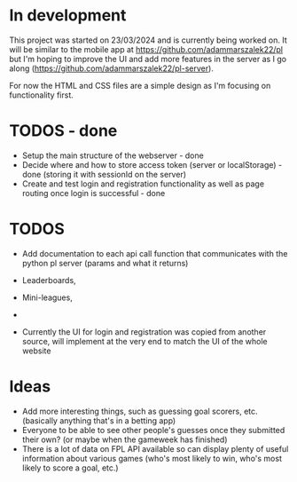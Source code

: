 # In development

This project was started on 23/03/2024 and is currently being worked on. It will be similar to the mobile app at https://github.com/adammarszalek22/pl but I'm hoping to improve the UI and add more features in the server as I go along (https://github.com/adammarszalek22/pl-server).

For now the HTML and CSS files are a simple design as I'm focusing on functionality first.

# TODOS - done

- Setup the main structure of the webserver - done
- Decide where and how to store access token (server or localStorage) - done (storing it with sessionId on the server)
- Create and test login and registration functionality as well as page routing once login is successful - done

# TODOS

- Add documentation to each api call function that communicates with the python pl server (params and what it returns)

- Leaderboards,
- Mini-leagues,
- 

- Currently the UI for login and registration was copied from another source, will implement at the very end to match the UI of the whole website

# Ideas

- Add more interesting things, such as guessing goal scorers, etc. (basically anything that's in a betting app)
- Everyone to be able to see other people's guesses once they submitted their own? (or maybe when the gameweek has finished)
- There is a lot of data on FPL API available so can display plenty of useful information about various games (who's most likely to win, who's most likely to score a goal, etc.)